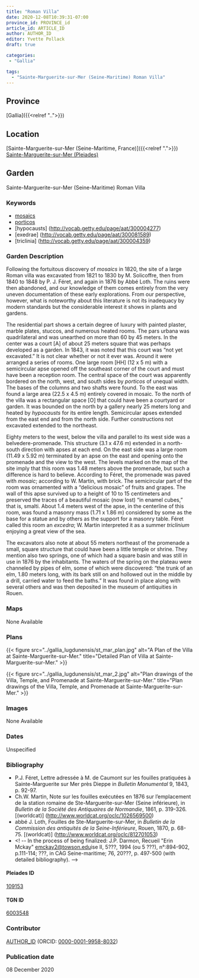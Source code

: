 ```yaml
---
title: "Roman Villa"
date: 2020-12-08T10:39:31-07:00
province_id: PROVINCE_id
article_id: ARTICLE_ID
author: AUTHOR_ID
editor: Yvette Pollack
draft: true

categories:
 - "Gallia"

tags:
  - "Sainte-Marguerite-sur-Mer (Seine-Maritime) Roman Villa"
---
```


## Province
[Gallia]({{<relref "..">}})

## Location

[Sainte-Marguerite-sur-Mer (Seine-Maritime, France)]({{<relref ".">}}) \
[Sainte-Marguerite-sur-Mer (Pleiades)](https://pleiades.stoa.org/places/109153)

<!--### Location Description-->

<!-- LEAVE THIS BLANK FOR NOW -->

<!--## Sublocation-->

<!--
[AREA WITHIN LOCATION, LIKE “PALATINE HILL”](GEOREFERENCE LINK)
A sublocation is any area larger than an individual garden, but located within a location. I would always try to include a link to a controlled vocabulary here if possible. This ID may well be different from the Garden ID, e.g., Pompeii versus a Garden in one of the houses which has its own Pleiades ID.
-->

<!--### Sublocation Description-->

<!-- DESCRIPTION -->

## Garden
Sainte-Marguerite-sur-Mer (Seine-Maritime) Roman Villa

### Keywords
- [mosaics](http://vocab.getty.edu/page/aat/300015342)
- [porticos](http://vocab.getty.edu/page/aat/300004145)
- [hypocausts] (http://vocab.getty.edu/page/aat/300004277)
- [exedrae] (http://vocab.getty.edu/page/aat/300081589)
- [triclinia] (http://vocab.getty.edu/page/aat/300004359)

### Garden Description

Following the fortuitous discovery of *mosaics* in 1820, the site of a large Roman villa was excavated from 1821 to 1830 by M. Solicoffre, then from 1840 to 1848 by P. J. Féret, and again in 1876 by Abbé Loth. The ruins were then abandoned, and our knowledge of them comes entirely from the very uneven documentation of these early explorations. From our perspective, however, what is noteworthy about this literature is not its inadequacy by modern standards but the considerable interest it shows in plants and gardens.

The residential part shows a certain degree of luxury with painted plaster, marble plates, stuccos, and numerous heated rooms. The pars urbana was quadrilateral and was unearthed on more than 60 by 45 meters. In the center was a court [A] of about 25 meters square that was perhaps developed as a garden. In 1843, it was noted that this court was “not yet excavated.”  It is not clear whether or not it ever was. Around it were arranged a series of rooms. One large room [HH] (12 x 5 m) with a semicircular apse opened off the southeast corner of the court and must have been a reception room. The central space of the court was apparently bordered on the north, west, and south sides by *porticos* of unequal width. The bases of the columns and two shafts were found. To the east was found a large area (22.5 x 4.5 m) entirely covered in mosaic. To the north of the villa was a rectangular space [O] that could have been a courtyard or garden. It was bounded on the north by a gallery nearly 25 meters long and heated by *hypocausts* for its entire length. Semicircular apses extended from the east end and from the north side. Further constructions not excavated extended to the northeast.   

Eighty meters to the west, below the villa and parallel to its west side was a belvedere-promenade. This structure (3.1 x 47.6 m) extended in a north-south direction with apses at each end. On the east side was a large room (11.49 x 5.92 m) terminated by an apse on the east and opening onto the promenade and the view to the west. The levels marked on the map of the site imply that this room was 1.48 meters above the promenade, but such a difference is hard to believe. According to Féret, the promenade was paved with *mosaic*; according to W. Martin, with brick. The semicircular part of the room was ornamented with a “delicious mosaic” of fruits and grapes. The wall of this apse survived up to a height of 10 to 15 centimeters and preserved the traces of a beautiful mosaic (now lost) “in enamel cubes,” that is, smalti. About 1.4 meters west of the apse, in the centerline of this room, was found a masonry mass (1.71 x 1.86 m) considered by some as the base for a statue and by others as the support for a masonry table. Féret called this room an *excedra*;  W. Martin interpreted it as a summer *triclinium* enjoying a great view of the sea.  

The excavators also note at about 55 meters northeast of the promenade a small, square structure that could have been a little temple or shrine. They mention also two springs, one of which had a square basin and was still in use in 1876 by the inhabitants. The waters of the spring on the plateau were channeled by pipes of elm, some of which were discovered: “the trunk of an elm, 1.80 meters long, with its bark still on and hollowed out in the middle by a drill, carried water to feed the baths.”  It was found in place along with several others and was then deposited in the museum of antiquities in Rouen.

### Maps

None Available

### Plans

{{< figure src="../gallia_lugdunensis/st_mar_plan.jpg" alt="A Plan of the Villa at Sainte-Marguerite-sur-Mer." title="Detailed Plan of Villa at Sainte-Marguerite-sur-Mer." >}}

{{< figure src="../gallia_lugdunensis/st_mar_2.jpg" alt="Plan drawings of the Villa, Temple, and Promenade at Sainte-Marguerite-sur-Mer." title="Plan drawings of the Villa, Temple, and Promenade at Sainte-Marguerite-sur-Mer." >}}
<!--
{{< figure src="IMG_URL" alt="ALT_TEXT" title="CAPTION" >}}
-->

### Images

None Available

### Dates
Unspecified

### Bibliography
- P.J. Féret, Lettre adressée à M. de Caumont sur les fouilles pratiquées à Sainte-Marguerite sur Mer près Dieppe in *Bulletin Monumental* 9, 1843, p. 92-97.  <!-- No worldcat -->
- Ch.W. Martin, Note sur les fouilles exécutées en 1876 sur l’emplacement de la station romaine de Ste-Marguerite-sur-Mer (Seine inférieure), in *Bulletin de la Société des Antiquaires de Normandie*, 1861, p. 319-326. [(worldcat)] (http://www.worldcat.org/oclc/1026569500)
- abbé J. Loth, Fouilles de Ste-Marguerite-sur-Mer, in *Bulletin de la Commission des antiquités de la Seine-Inférieure*, Rouen, 1870, p. 68-75. [(worldcat)] (http://www.worldcat.org/oclc/812701053)
- <! -- In the process of being finalized: J.P. Darmon, Recueil "Erin Mckay" <emckay2@towson.edu>ise II, 5???, 1994 (ou 5 ???), n°:894-902, p.111-114; ???, in CAG Seine-maritime; 76, 20???, p. 497-500 (with detailed bibliography). -->

<!--#### Periodo ID-->

<!-- [PERIODO_ID](https://pleiades.stoa.org/places/PLEIADES_ID) -->

#### Pleiades ID

[109153](https://pleiades.stoa.org/places/109153)

#### TGN ID
[6003548](http://vocab.getty.edu/page/tgn/6003548)

### Contributor
[AUTHOR_ID](link) (ORCID: [0000-0001-9958-8032](https://orcid.org/0000-0001-9958-8032))

### Publication date
08 December 2020

<!--### Related articles-->

<!-- Links to other related articles. Leave blank for now -->
